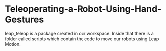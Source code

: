 # Teleoperating-a-Robot-Using-Hand-Gestures

leap_teleop is a package created in our workspace. Inside that there is a folder called scripts which contain the code to move our robots using Leap Motion.
